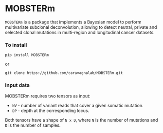 # MOBSTERm
`MOBSTERm` is a package that implements a Bayesian model to perform multivariate subclonal deconvolution, allowing to detect neutral, private and selected clonal mutations in multi-region and longitudinal cancer datasets.

### To install
`pip install MOBSTERm`

or 

`git clone https://github.com/caravagnalab/MOBSTERm.git`

### Input data
MOBSTERm requires two tensors as input:
- `NV` - number of variant reads that cover a given somatic mutation.
- `DP` - depth at the corresponding locus.
 
Both tensors have a shape of `N x D`, where `N` is the number of mutations and `D` is the number of samples.
